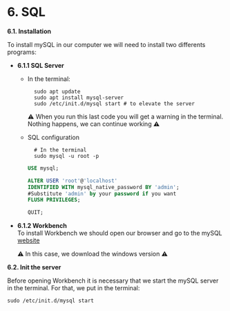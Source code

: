 # 6. SQL

**6.1. Installation**

To install mySQL in our computer we will need to install two differents programs: 

- **6.1.1 SQL Server**  

    - In the terminal: 

            sudo apt update 
            sudo apt install mysql-server
            sudo /etc/init.d/mysql start # to elevate the server
    
        ⚠️ When you run this last code you will get a warning in the terminal. Nothing happens, we can continue working ⚠️ 
    - SQL configuration

            # In the terminal
            sudo mysql -u root -p

        ```SQL
        USE mysql; 

        ALTER USER 'root'@'localhost' 
        IDENTIFIED WITH mysql_native_password BY 'admin';
        #Substitute 'admin' by your password if you want
        FLUSH PRIVILEGES; 
        
        QUIT;
        ```

- **6.1.2 Workbench**   
    To install Workbench we should open our browser and go to the mySQL [website](https://dev.mysql.com/downloads/workbench/)

    ⚠️ In this case, we download the windows version ⚠️

**6.2. Init the server**

Before opening Workbench it is necessary that we start the mySQL server in the terminal. For that, we put in the terminal:

    sudo /etc/init.d/mysql start